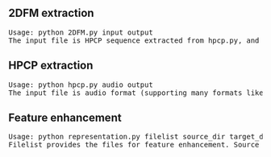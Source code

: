 ## 2DFM extraction
<pre>Usage: python 2DFM.py input output
The input file is HPCP sequence extracted from hpcp.py, and the output file is .npy format.
</pre>

## HPCP extraction
<pre>Usage: python hpcp.py audio output
The input file is audio format (supporting many formats like wav, mp3, etc.), and the output file is .npy format.
</pre>

## Feature enhancement
<pre>Usage: python representation.py filelist source_dir target_dir
Filelist provides the files for feature enhancement. Source_dir is the directory containing the files. Target_dir contains the output files. 
</pre>
